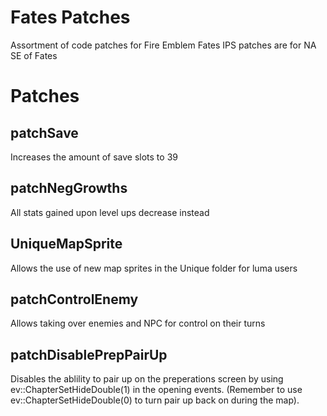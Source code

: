 # Fates Patches
 Assortment of code patches for Fire Emblem Fates
 IPS patches are for NA SE of Fates

# Patches

## patchSave
 Increases the amount of save slots to 39

## patchNegGrowths
 All stats gained upon level ups decrease instead
 
## UniqueMapSprite
 Allows the use of new map sprites in the Unique folder for luma users

## patchControlEnemy
 Allows taking over enemies and NPC for control on their turns
 
 ## patchDisablePrepPairUp
 Disables the ablility to pair up on the preperations screen by using ev::ChapterSetHideDouble(1) in the opening events. (Remember to use ev::ChapterSetHideDouble(0) to turn pair up back on during the map).